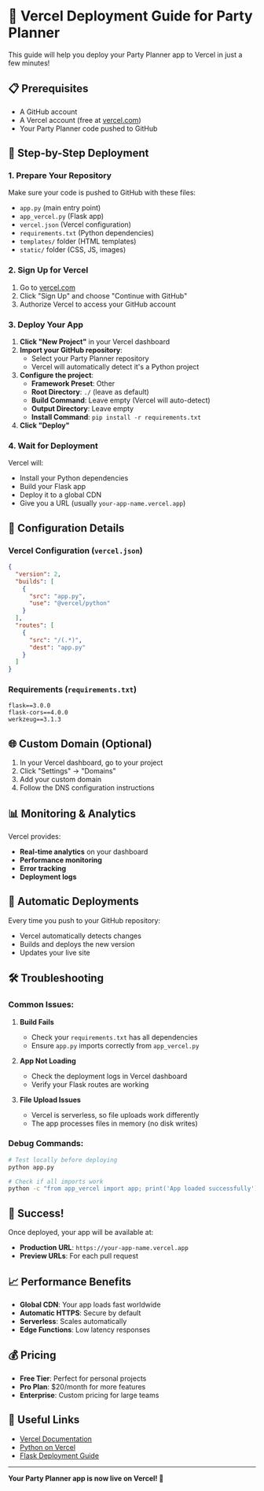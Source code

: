 # 🚀 Vercel Deployment Guide for Party Planner

This guide will help you deploy your Party Planner app to Vercel in just a few minutes!

## 📋 Prerequisites

- A GitHub account
- A Vercel account (free at [vercel.com](https://vercel.com))
- Your Party Planner code pushed to GitHub

## 🎯 Step-by-Step Deployment

### 1. **Prepare Your Repository**

Make sure your code is pushed to GitHub with these files:
- `app.py` (main entry point)
- `app_vercel.py` (Flask app)
- `vercel.json` (Vercel configuration)
- `requirements.txt` (Python dependencies)
- `templates/` folder (HTML templates)
- `static/` folder (CSS, JS, images)

### 2. **Sign Up for Vercel**

1. Go to [vercel.com](https://vercel.com)
2. Click "Sign Up" and choose "Continue with GitHub"
3. Authorize Vercel to access your GitHub account

### 3. **Deploy Your App**

1. **Click "New Project"** in your Vercel dashboard
2. **Import your GitHub repository**:
   - Select your Party Planner repository
   - Vercel will automatically detect it's a Python project
3. **Configure the project**:
   - **Framework Preset**: Other
   - **Root Directory**: `./` (leave as default)
   - **Build Command**: Leave empty (Vercel will auto-detect)
   - **Output Directory**: Leave empty
   - **Install Command**: `pip install -r requirements.txt`
4. **Click "Deploy"**

### 4. **Wait for Deployment**

Vercel will:
- Install your Python dependencies
- Build your Flask app
- Deploy it to a global CDN
- Give you a URL (usually `your-app-name.vercel.app`)

## 🔧 Configuration Details

### Vercel Configuration (`vercel.json`)
```json
{
  "version": 2,
  "builds": [
    {
      "src": "app.py",
      "use": "@vercel/python"
    }
  ],
  "routes": [
    {
      "src": "/(.*)",
      "dest": "app.py"
    }
  ]
}
```

### Requirements (`requirements.txt`)
```
flask==3.0.0
flask-cors==4.0.0
werkzeug==3.1.3
```

## 🌐 Custom Domain (Optional)

1. In your Vercel dashboard, go to your project
2. Click "Settings" → "Domains"
3. Add your custom domain
4. Follow the DNS configuration instructions

## 📊 Monitoring & Analytics

Vercel provides:
- **Real-time analytics** on your dashboard
- **Performance monitoring**
- **Error tracking**
- **Deployment logs**

## 🔄 Automatic Deployments

Every time you push to your GitHub repository:
- Vercel automatically detects changes
- Builds and deploys the new version
- Updates your live site

## 🛠️ Troubleshooting

### Common Issues:

1. **Build Fails**
   - Check your `requirements.txt` has all dependencies
   - Ensure `app.py` imports correctly from `app_vercel.py`

2. **App Not Loading**
   - Check the deployment logs in Vercel dashboard
   - Verify your Flask routes are working

3. **File Upload Issues**
   - Vercel is serverless, so file uploads work differently
   - The app processes files in memory (no disk writes)

### Debug Commands:

```bash
# Test locally before deploying
python app.py

# Check if all imports work
python -c "from app_vercel import app; print('App loaded successfully')"
```

## 🎉 Success!

Once deployed, your app will be available at:
- **Production URL**: `https://your-app-name.vercel.app`
- **Preview URLs**: For each pull request

## 📈 Performance Benefits

- **Global CDN**: Your app loads fast worldwide
- **Automatic HTTPS**: Secure by default
- **Serverless**: Scales automatically
- **Edge Functions**: Low latency responses

## 💰 Pricing

- **Free Tier**: Perfect for personal projects
- **Pro Plan**: $20/month for more features
- **Enterprise**: Custom pricing for large teams

## 🔗 Useful Links

- [Vercel Documentation](https://vercel.com/docs)
- [Python on Vercel](https://vercel.com/docs/runtimes#official-runtimes/python)
- [Flask Deployment Guide](https://vercel.com/guides/deploying-flask-with-vercel)

---

**Your Party Planner app is now live on Vercel! 🎉** 